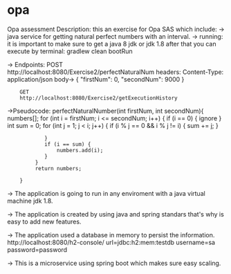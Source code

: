 # opa
Opa assessment
Description: 
this an exercise for Opa SAS which include:
-> java service for getting natural perfect numbers with an interval.
-> running: it is important to make sure to get a java 8 jdk or jdk 1.8
			after that you can execute by terminal: gradlew clean bootRun

-> Endpoints:
		POST	
		http://localhost:8080/Exercise2/perfectNaturalNum
		headers: Content-Type: application/json
		body->  {
					"firstNum": 0,
					"secondNum": 9000
				}
		
		GET
		http://localhost:8080/Exercise2/getExecutionHistory

->Pseudocode:
		perfectNaturalNumber(int firstNum, int secondNum){
			 numbers[];
			 for (int i = firstNum; i <= secondNum; i++) {
				if (i == 0) {
					ignore
				}
				int sum = 0;
				for (int j = 1; j < i; j++) {
					if (i % j == 0 && i % j != i) {
						sum += j;
					}

				}
				if (i == sum) {
					numbers.add(i);
				}
			 }
			 return numbers;
			
		}

-> The application is going to run in any enviroment with a java virtual machine jdk 1.8.

-> The application is created by using java and spring standars  that's why is easy to add new features.

-> The application used a database in memory to persist the information.
	http://localhost:8080/h2-console/
	url=jdbc:h2:mem:testdb
	username=sa
	password=password

-> This is a microservice using spring boot which makes sure easy scaling. 